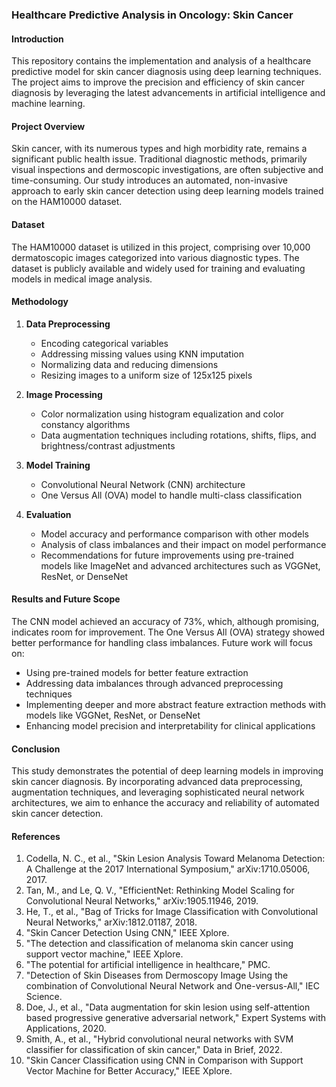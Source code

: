 ### Healthcare Predictive Analysis in Oncology: Skin Cancer

#### Introduction

This repository contains the implementation and analysis of a healthcare predictive model for skin cancer diagnosis using deep learning techniques. The project aims to improve the precision and efficiency of skin cancer diagnosis by leveraging the latest advancements in artificial intelligence and machine learning.

#### Project Overview

Skin cancer, with its numerous types and high morbidity rate, remains a significant public health issue. Traditional diagnostic methods, primarily visual inspections and dermoscopic investigations, are often subjective and time-consuming. Our study introduces an automated, non-invasive approach to early skin cancer detection using deep learning models trained on the HAM10000 dataset.

#### Dataset

The HAM10000 dataset is utilized in this project, comprising over 10,000 dermatoscopic images categorized into various diagnostic types. The dataset is publicly available and widely used for training and evaluating models in medical image analysis.

#### Methodology

1. **Data Preprocessing**
   - Encoding categorical variables
   - Addressing missing values using KNN imputation
   - Normalizing data and reducing dimensions
   - Resizing images to a uniform size of 125x125 pixels

2. **Image Processing**
   - Color normalization using histogram equalization and color constancy algorithms
   - Data augmentation techniques including rotations, shifts, flips, and brightness/contrast adjustments

3. **Model Training**
   - Convolutional Neural Network (CNN) architecture
   - One Versus All (OVA) model to handle multi-class classification

4. **Evaluation**
   - Model accuracy and performance comparison with other models
   - Analysis of class imbalances and their impact on model performance
   - Recommendations for future improvements using pre-trained models like ImageNet and advanced architectures such as VGGNet, ResNet, or DenseNet

#### Results and Future Scope

The CNN model achieved an accuracy of 73%, which, although promising, indicates room for improvement. The One Versus All (OVA) strategy showed better performance for handling class imbalances. Future work will focus on:
- Using pre-trained models for better feature extraction
- Addressing data imbalances through advanced preprocessing techniques
- Implementing deeper and more abstract feature extraction methods with models like VGGNet, ResNet, or DenseNet
- Enhancing model precision and interpretability for clinical applications

#### Conclusion

This study demonstrates the potential of deep learning models in improving skin cancer diagnosis. By incorporating advanced data preprocessing, augmentation techniques, and leveraging sophisticated neural network architectures, we aim to enhance the accuracy and reliability of automated skin cancer detection.

#### References

1. Codella, N. C., et al., "Skin Lesion Analysis Toward Melanoma Detection: A Challenge at the 2017 International Symposium," arXiv:1710.05006, 2017.
2. Tan, M., and Le, Q. V., "EfficientNet: Rethinking Model Scaling for Convolutional Neural Networks," arXiv:1905.11946, 2019.
3. He, T., et al., "Bag of Tricks for Image Classification with Convolutional Neural Networks," arXiv:1812.01187, 2018.
4. "Skin Cancer Detection Using CNN," IEEE Xplore.
5. "The detection and classification of melanoma skin cancer using support vector machine," IEEE Xplore.
6. "The potential for artificial intelligence in healthcare," PMC.
7. "Detection of Skin Diseases from Dermoscopy Image Using the combination of Convolutional Neural Network and One-versus-All," IEC Science.
8. Doe, J., et al., "Data augmentation for skin lesion using self-attention based progressive generative adversarial network," Expert Systems with Applications, 2020.
9. Smith, A., et al., "Hybrid convolutional neural networks with SVM classifier for classification of skin cancer," Data in Brief, 2022.
10. "Skin Cancer Classification using CNN in Comparison with Support Vector Machine for Better Accuracy," IEEE Xplore.
